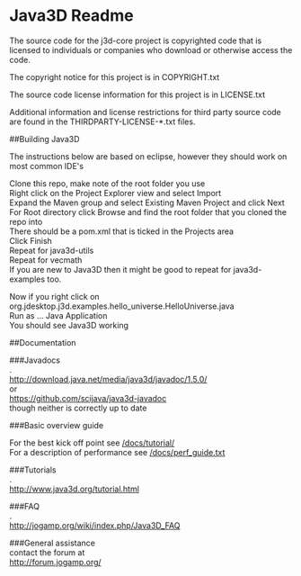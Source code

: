 Java3D Readme
===
The source code for the j3d-core project is copyrighted code that is
licensed to individuals or companies who download or otherwise access
the code.

The copyright notice for this project is in COPYRIGHT.txt

The source code license information for this project is in LICENSE.txt

Additional information and license restrictions for third party source
code are found in the THIRDPARTY-LICENSE-*.txt files.

##Building Java3D

The instructions below are based on eclipse, however they should work on most common IDE's

Clone this repo, make note of the root folder you use  
Right click on the Project Explorer view and select Import  
Expand the Maven group and select Existing Maven Project and click Next  
For Root directory click Browse and find the root folder that you cloned the repo into  
There should be a pom.xml that is ticked in the Projects area  
Click Finish  
Repeat for java3d-utils  
Repeat for vecmath  
If you are new to Java3D then it might be good to repeat for java3d-examples too.  

Now if you right click on  
org.jdesktop.j3d.examples.hello_universe.HelloUniverse.java  
Run as ... Java Application  
You should see Java3D working  

##Documentation

###Javadocs  
.  
<http://download.java.net/media/java3d/javadoc/1.5.0/>  
or  
<https://github.com/scijava/java3d-javadoc>  
though neither is correctly up to date  

###Basic overview guide  

For the best kick off point see [/docs/tutorial/](/docs/tutorial/)   
For a description of performance see [/docs/perf_guide.txt](/docs/perf_guide.txt)  

###Tutorials  
.  
<http://www.java3d.org/tutorial.html>  

###FAQ  
.  
<http://jogamp.org/wiki/index.php/Java3D_FAQ>  

###General assistance  
contact the forum at  
<http://forum.jogamp.org/>  